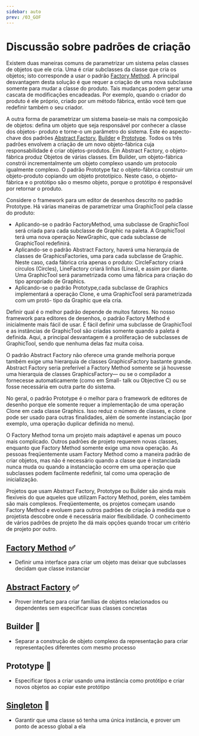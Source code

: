 ```yaml
---
sidebar: auto
prev: /03_GOF
---
```

# Discussão sobre padrões de criação

Existem duas maneiras comuns de parametrizar um sistema pelas classes de objetos que ele cria. Uma é criar subclasses da classe que cria os objetos; isto corresponde a usar o padrão [Factory Method](/gof/FactoryMethod). A principal desvantagem desta solução é que requer a criação de uma nova subclasse somente para mudar a classe do produto. Tais mudanças podem gerar uma cascata de modificações encadeadas. Por exemplo, quando o criador do produto é ele próprio, criado por um método fábrica, então você tem que redefinir também o seu criador.

A outra forma de parametrizar um sistema baseia-se mais na composição de objetos: defina um objeto que seja responsável por conhecer a classe dos objetos- produto e torne-o um parâmetro do sistema. Este éo aspecto-chave dos padrões [Abstract Factory](/gof/AbstractFactory), [Builder](/gof/Builder)  e [Prototype](/gof/Prototype). Todos os três padrões envolvem a criação de um novo objeto-fábrica cuja responsabilidade é criar objetos-produtos. Em Abstract Factory, o objeto-fábrica produz Objetos de várias classes. Em Builder, um objeto-fábrica constrói incrementalmente um objeto complexo usando um protocolo igualmente complexo. O padrão Prototype faz o objeto-fábrica construir um objeto-produto copiando um objeto prototípico. Neste caso, o objeto-fábrica e o protótipo são o mesmo objeto, porque o protótipo é responsável por retornar o produto.

Considere o framework para um editor de desenhos descrito no padrão Prototype.
Há várias maneiras de parametrizar uma GraphicTool pela classe do produto:
- Aplicando-se o padrão FactoryMethod, uma subclasse de GraphicTool será criada para cada subclasse de Graphic na paleta. A GraphicTool terá uma nova operação NewGraphic, que cada subclasse de GraphicTool redefinirá.
- Aplicando-se o padrão Abstract Factory, haverá uma hierarquia de classes de GraphicsFactories, uma para cada subclasse de Graphic. Neste caso, cada fábrica cria apenas o produto: CircleFactory criará círculos (Circles), LineFactory criará linhas (Lines), e assim por diante. Uma GraphicTool será parametrizada como uma fábrica para criação do tipo apropriado de Graphics.
- Aplicando-se o padrão Prototype,cada subclasse de Graphics implementará a operação Clone, e uma GraphicTool será parametrizada com um protó- tipo da Graphic que ela cria.

Definir qual é o melhor padrão depende de muitos fatores. No nosso framework para editores de desenhos, o padrão Factory Method é inicialmente mais fácil de usar. É fácil definir uma subclasse de GraphicTool e as instâncias de GraphicTool são criadas somente quando a paleta é definida. Aqui, a principal desvantagem é a proliferação de subclasses de GraphicTool, sendo que nenhuma delas faz muita coisa.

O padrão Abstract Factory não oferece uma grande melhoria porque também exige uma hierarquia de classes GraphicsFactory bastante grande. Abstract Factory seria preferível a Factory Method somente se já houvesse uma hierarquia de classes GraphicsFactory— ou se o compilador a fornecesse automaticamente (como em Small- talk ou Objective C) ou se fosse necessária em outra parte do sistema.

No geral, o padrão Prototype é o melhor para o framework de editores de desenho porque ele somente requer a implementação de uma operação Clone em cada classe Graphics. Isso reduz o número de classes, e clone pode ser usado para outras finalidades, além de somente instanciação (por exemplo, uma operação duplicar definida no menu).

O Factory Method torna um projeto mais adaptável e apenas um pouco mais complicado. Outros padrões de projeto requerem novas classes, enquanto que Factory Method somente exige uma nova operação. As pessoas freqüentemente usam Factory Method como a maneira padrão de criar objetos, mas não é necessário quando a classe que é instanciada nunca muda ou quando a instanciação ocorre em uma operação que subclasses podem facilmente redefinir, tal como uma operação de inicialização.

Projetos que usam Abstract Factory, Prototype ou Builder são ainda mais flexíveis do que aqueles que utilizam Factory Method, porém, eles também são mais complexos. Freqüentemente, os projetos começam usando Factory Method e evoluem para outros padrões de criação à medida que o projetista descobre onde é necessária maior flexibilidade. O conhecimento de vários padrões de projeto lhe dá mais opções quando trocar um critério de projeto por outro.


## [Factory Method](/gof/FactoryMethod) ✅
- Definir uma interface para criar um objeto mas deixar que subclasses decidam que classe instanciar 
## [Abstract Factory](/gof/AbstractFactory) ✅
- Prover interface para criar famílias de objetos relacionados ou dependentes sem especificar suas classes concretas 
## Builder 🚧
- Separar a construção de objeto complexo da representação para criar representações diferentes com mesmo processo 
## Prototype 🚧
- Especificar tipos a criar usando uma instância como protótipo e criar novos objetos ao copiar este protótipo 
## [Singleton](/gof/Singleton) 🔨
- Garantir que uma classe só tenha uma única instância, e prover um ponto de acesso global a ela 
